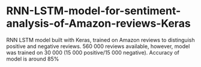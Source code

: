 # RNN-LSTM-model-for-sentiment-analysis-of-Amazon-reviews-Keras
RNN LSTM model built with Keras, trained on Amazon reviews to distinguish positive and negative reviews. 560 000 reviews available, however, model was trained on 30 000 (15 000 positive/15 000 negative). Accuracy of model is around 85%
